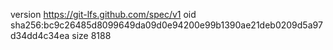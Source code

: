 version https://git-lfs.github.com/spec/v1
oid sha256:bc9c26485d8099649da09d0e94200e99b1390ae21deb0209d5a97d34dd4c34ea
size 8188
